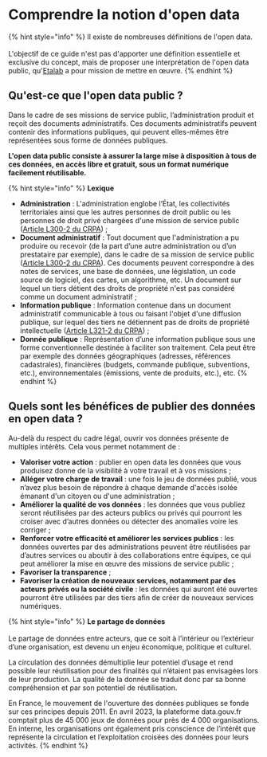 # Comprendre la notion d'open data

{% hint style="info" %}
Il existe de nombreuses définitions de l'open data. \
\
L'objectif de ce guide n'est pas d'apporter une définition essentielle et exclusive du concept, mais de proposer une interprétation de l'open data public, qu'[Etalab](https://www.etalab.gouv.fr/) a pour mission de mettre en œuvre.
{% endhint %}

## Qu'est-ce que l'open data public ?

Dans le cadre de ses missions de service public, l’administration produit et reçoit des documents administratifs. Ces documents administratifs peuvent contenir des informations publiques, qui peuvent elles-mêmes être représentées sous forme de données publiques.&#x20;

**L'open data public consiste à assurer la large mise à disposition à tous de ces données, en accès libre et gratuit, sous un format numérique facilement réutilisable.**

{% hint style="info" %}
**Lexique**

* **Administration** : L'administration englobe l’État, les collectivités territoriales ainsi que les autres personnes de droit public ou les personnes de droit privé chargées d'une mission de service public ([Article L300-2 du CRPA](https://www.legifrance.gouv.fr/affichCodeArticle.do;jsessionid=38EE7903F1DB9BDF237E3916D5943464.tplgfr29s\_3?idArticle=LEGIARTI000033218936\&cidTexte=LEGITEXT000031366350\&dateTexte=20170701https://)) ;
* **Document administratif** : Tout document que l'administration a pu produire ou recevoir (de la part d’une autre administration ou d’un prestataire par exemple), dans le cadre de sa mission de service public ([Article L300-2 du CRPA](https://www.legifrance.gouv.fr/affichCodeArticle.do;jsessionid=38EE7903F1DB9BDF237E3916D5943464.tplgfr29s\_3?idArticle=LEGIARTI000033218936\&cidTexte=LEGITEXT000031366350\&dateTexte=20170701https://)). Ces documents peuvent correspondre à des notes de services, une base de données, une législation, un code source de logiciel, des cartes, un algorithme, etc. Un document sur lequel un tiers détient des droits de propriété n'est pas considéré comme un document administratif ;
* **Information publique** : Information contenue dans un document administratif communicable à tous ou faisant l'objet d'une diffusion publique, sur lequel des tiers ne détiennent pas de droits de propriété intellectuelle ([Article L321-2 du CRPA](https://www.legifrance.gouv.fr/affichCodeArticle.do;jsessionid=3D26427599551CBACAF75B4C44C8715B.tplgfr24s\_3?idArticle=LEGIARTI000033218992\&cidTexte=LEGITEXT000031366350\&dateTexte=20191018)) ;
* **Donnée publique** : Représentation d’une information publique sous une forme conventionnelle destinée à faciliter son traitement. Cela peut être par exemple des données géographiques (adresses, références cadastrales), financières (budgets, commande publique, subventions, etc.), environnementales (émissions, vente de produits, etc.), etc.
{% endhint %}

## Quels sont les bénéfices de publier des données en open data ?&#x20;

Au-delà du respect du cadre légal, ouvrir vos données présente de multiples intérêts. Cela vous permet notamment de :

* **Valoriser votre action** : publier en open data les données que vous produisez donne de la visibilité à votre travail et à vos missions ;
* **Alléger votre charge de travail** : une fois le jeu de données publié, vous n’avez plus besoin de répondre à chaque demande d'accès isolée émanant d'un citoyen ou d'une administration ;
* **Améliorer la qualité de vos données** : les données que vous publiez seront réutilisées par des acteurs publics ou privés qui pourront les croiser avec d’autres données ou détecter des anomalies voire les corriger ;&#x20;
* **Renforcer votre efficacité et améliorer les services publics** : les données ouvertes par des administrations peuvent être réutilisées par d’autres services ou aboutir à des collaborations entre équipes, ce qui peut améliorer la mise en œuvre des missions de service public ;
* **Favoriser la transparence** ;&#x20;
* **Favoriser la création de nouveaux services, notamment par des acteurs privés ou la société civile** : les données qui auront été ouvertes pourront être utilisées par des tiers afin de créer de nouveaux services numériques.

{% hint style="info" %}
**Le partage de données**\
\
Le partage de données entre acteurs, que ce soit à l’intérieur ou l’extérieur d’une organisation, est devenu un enjeu économique, politique et culturel.&#x20;

La circulation des données démultiplie leur potentiel d’usage et rend possible leur réutilisation pour des finalités qui n’étaient pas envisagées lors de leur production. La qualité de la donnée se traduit donc par sa bonne compréhension et par son potentiel de réutilisation.

En France, le mouvement de l'ouverture des données publiques se fonde sur ces principes depuis 2011. En avril 2023, la plateforme data.gouv.fr comptait plus de 45 000 jeux de données pour près de 4 000 organisations. En interne, les organisations ont également pris conscience de l’intérêt que représente la circulation et l’exploitation croisées des données pour leurs activités.
{% endhint %}
